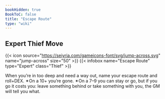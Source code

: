 ```yaml
---
bookHidden: true
BookToC: false
title: "Escape Route"
type: "wiki"
---
```

## Expert Thief Move
{{< icon source="https://seiyria.com/gameicons-font/svg/jump-across.svg" name="jump-across" size="50" >}}
{{< infobox name="Escape Route" type="Expert" class="Thief" >}}

When you’re in too deep and need a way out, name your escape route and roll+DEX. ✴On a 10+ you’re gone. ✴On a 7–9 you can stay or go, but if you go it costs you: leave something behind or take something with you, the GM will tell you what.
